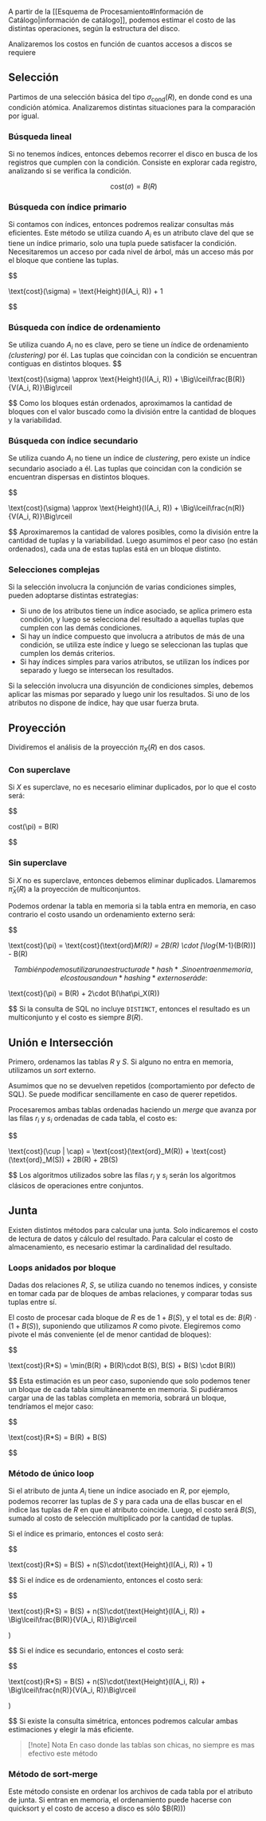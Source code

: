 A partir de la [[Esquema de Procesamiento#Información de Catálogo|información de catálogo]], podemos estimar el costo de las distintas operaciones, según la estructura del disco.

Analizaremos los costos en función de cuantos accesos a discos se requiere

## Selección

Partimos de una selección básica del tipo $\sigma_\text{cond}(R)$, en donde $\text{cond}$ es una condición atómica. Analizaremos distintas situaciones para la comparación por igual.

### Búsqueda lineal

Si no tenemos índices, entonces debemos recorrer el disco en busca de los registros que cumplen con la condición. Consiste en explorar cada registro, analizando si se verifica la condición.

$$
	\text{cost}(\sigma) = B(R)
	$$

### Búsqueda con índice primario

Si contamos con índices, entonces podremos realizar consultas más eficientes. Este método se utiliza cuando $A_i$ es un atributo clave del que se tiene un índice primario, solo una tupla puede satisfacer la condición. Necesitaremos un acceso por cada nivel de árbol, más un acceso más por el bloque que contiene las tuplas.

$$

\text{cost}(\sigma) = \text{Height}(I(A_i, R)) + 1

$$

### Búsqueda con índice de ordenamiento

Se utiliza cuando $A_i$ no es clave, pero se tiene un índice de ordenamiento *(clustering)* por él. Las tuplas que coincidan con la condición se encuentran contiguas en distintos bloques.
$$

\text{cost}(\sigma) \approx \text{Height}(I(A_i, R)) + \Big\lceil\frac{B(R)}{V(A_i, R)}\Big\rceil

$$
Como los bloques están ordenados, aproximamos la cantidad de bloques con el valor buscado como la división entre la cantidad de bloques y la variabilidad.

### Búsqueda con índice secundario

Se utiliza cuando $A_i$ no tiene un índice de *clustering*, pero existe un índice secundario asociado a él. Las tuplas que coincidan con la condición se encuentran dispersas en distintos bloques.

$$

\text{cost}(\sigma) \approx \text{Height}(I(A_i, R)) + \Big\lceil\frac{n(R)}{V(A_i, R)}\Big\rceil

$$
Aproximaremos la cantidad de valores posibles, como la división entre la cantidad de tuplas y la variabilidad. Luego asumimos el peor caso (no están ordenados), cada una de estas tuplas está en un bloque distinto.
### Selecciones complejas

Si la selección involucra la conjunción de varias condiciones simples, pueden adoptarse distintas estrategias:

- Si uno de los atributos tiene un índice asociado, se aplica primero esta condición, y luego se selecciona del resultado a aquellas tuplas que cumplen con las demás condiciones.
- Si hay un índice compuesto que involucra a atributos de más de una condición, se utiliza este índice y luego se seleccionan las tuplas que cumplen los demás criterios.
- Si hay índices simples para varios atributos, se utilizan los índices por separado y luego se intersecan los resultados.

Si la selección involucra una disyunción de condiciones simples, debemos aplicar las mismas por separado y luego unir los resultados. Si uno de los atributos no dispone de índice, hay que usar fuerza bruta.

## Proyección

Dividiremos el análisis de la proyección $\pi_X(R)$ en dos casos.

### Con superclave

Si $X$ es superclave, no es necesario eliminar duplicados, por lo que el costo será:

$$

cost(\pi) = B(R)

$$
### Sin superclave

Si $X$ no es superclave, entonces debemos eliminar duplicados. Llamaremos $\hat\pi_X(R)$ a la proyección de multiconjuntos.

Podemos ordenar la tabla en memoria si la tabla entra en memoria, en caso contrario el costo usando un ordenamiento externo será:

$$

\text{cost}(\pi) = \text{cost}(\text{ord}_M(R)) = 2B(R) \cdot [\log_{M-1}(B(R))] - B(R)

$$
También podemos utilizar una estructura de *hash*. Si no entra en memoria, el costo usando un *hashing* externo será de:
$$

\text{cost}(\pi) = B(R) + 2\cdot B(\hat\pi_X(R))

$$
Si la consulta de SQL no incluye `DISTINCT`, entonces el resultado es un multiconjunto y el costo es siempre $B(R)$.

## Unión e Intersección

Primero, ordenamos las tablas $R$ y $S$. Si alguno no entra en memoria, utilizamos un *sort* externo.

Asumimos que no se devuelven repetidos (comportamiento por defecto de SQL). Se puede modificar sencillamente en caso de querer repetidos.

Procesaremos ambas tablas ordenadas haciendo un *merge* que avanza por las filas $r_i$ y $s_i$ ordenadas de cada tabla, el costo es:

$$

\text{cost}(\cup | \cap) = \text{cost}(\text{ord}_M(R)) + \text{cost}(\text{ord}_M(S)) + 2B(R) + 2B(S)

$$
Los algoritmos utilizados sobre las filas $r_i$ y $s_i$ serán los algoritmos clásicos de operaciones entre conjuntos.

## Junta

Existen distintos métodos para calcular una junta. Solo indicaremos el costo de lectura de datos y cálculo del resultado. Para calcular el costo de almacenamiento, es necesario estimar la cardinalidad del resultado.

### Loops anidados por bloque

Dadas dos relaciones $R$, $S$, se utiliza cuando no tenemos índices, y consiste en tomar cada par de bloques de ambas relaciones, y comparar todas sus tuplas entre sí.

El costo de procesar cada bloque de $R$ es de $1 + B(S)$, y el total es de: $B(R)\cdot(1+B(S))$, suponiendo que utilizamos $R$ como pivote. Elegiremos como pivote el más conveniente (el de menor cantidad de bloques):

$$

\text{cost}(R*S) = \min(B(R) + B(R)\cdot B(S), B(S) + B(S) \cdot B(R))

$$
Esta estimación es un peor caso, suponiendo que solo podemos tener un bloque de cada tabla simultáneamente en memoria. Si pudiéramos cargar una de las tablas completa en memoria, sobrará un bloque, tendríamos el mejor caso:

$$

\text{cost}(R*S) = B(R) + B(S)

$$
### Método de único loop

Si el atributo de junta $A_i$ tiene un índice asociado en $R$, por ejemplo, podemos recorrer las tuplas de $S$ y para cada una de ellas buscar en el índice las tuplas de $R$ en que el atributo coincide. Luego, el costo será $B(S)$, sumado al costo de selección multiplicado por la cantidad de tuplas.

Si el índice es primario, entonces el costo será:

$$

\text{cost}(R*S) = B(S) + n(S)\cdot(\text{Height}(I(A_i, R)) + 1)

$$
Si el índice es de ordenamiento, entonces el costo será:

$$

\text{cost}(R*S) = B(S) + n(S)\cdot(\text{Height}(I(A_i, R)) + \Big\lceil\frac{B(R)}{V(A_i, R)}\Big\rceil

)

$$
Si el índice es secundario, entonces el costo será:

$$

\text{cost}(R*S) = B(S) + n(S)\cdot(\text{Height}(I(A_i, R)) + \Big\lceil\frac{n(R)}{V(A_i, R)}\Big\rceil

)

$$
Si existe la consulta simétrica, entonces podremos calcular ambas estimaciones y elegir la más eficiente.

> [!note] Nota
> En caso donde las tablas son chicas, no siempre es mas efectivo este método


### Método de sort-merge

Este método consiste en ordenar los archivos de cada tabla por el atributo de junta. Si entran en memoria, el ordenamiento puede hacerse con quicksort y el costo de acceso a disco es sólo $B(R)))